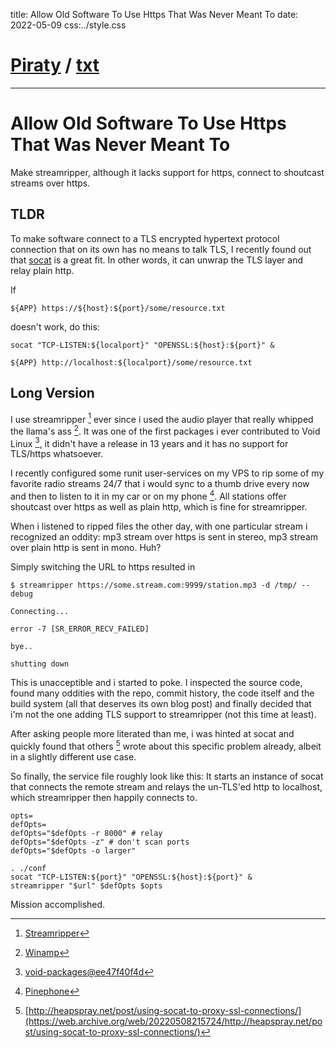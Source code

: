 title: Allow Old Software To Use Https That Was Never Meant To
date: 2022-05-09
css:../style.css

# [Piraty](../index.md) / [txt](./index.md)

---

# Allow Old Software To Use Https That Was Never Meant To

Make streamripper, although it lacks support for https, connect to shoutcast
streams over https.

## TLDR

To make software connect to a TLS encrypted hypertext protocol connection that
on its own has no means to talk TLS, I recently found out that
[socat](http://www.dest-unreach.org/socat/) is a great fit.
In other words, it can unwrap the TLS layer and relay plain http.

If

	${APP} https://${host}:${port}/some/resource.txt

doesn't work, do this:

	socat "TCP-LISTEN:${localport}" "OPENSSL:${host}:${port}" &

	${APP} http://localhost:${localport}/some/resource.txt


## Long Version

I use streamripper [^streamripper] ever since i used the audio
player that really whipped the llama's ass [^winamp].
It was one of the first packages i ever contributed to Void Linux
[^streamripper-pr], it didn't have a release in 13 years and it has no support
for TLS/https whatsoever.

I recently configured some runit user-services on my VPS to rip some of my
favorite radio streams 24/7 that i would sync to a thumb drive every now and
then to listen to it in my car or on my phone [^phone].
All stations offer shoutcast over https as well as plain http, which is fine
for streamripper.

When i listened to ripped files the other day, with one particular stream i
recognized an oddity: mp3 stream over https is sent in stereo, mp3 stream over
plain http is sent in mono.
Huh?

Simply switching the URL to https resulted in

	$ streamripper https://some.stream.com:9999/station.mp3 -d /tmp/ --debug

	Connecting...

	error -7 [SR_ERROR_RECV_FAILED]

	bye..

	shutting down

This is unacceptible and i started to poke.
I inspected the source code, found many oddities with the repo, commit history,
the code itself and the build system (all that deserves its own blog post) and
finally decided that i'm not the one adding TLS support to streamripper (not
this time at least).

After asking people more literated than me, i was hinted at socat and quickly
found that others [^heapsprayblog] wrote about this specific problem already,
albeit in a slightly different use case.

So finally, the service file roughly look like this:
It starts an instance of socat that connects the remote stream and relays
the un-TLS'ed http to localhost, which streamripper then happily connects to.

	opts=
	defOpts=
	defOpts="$defOpts -r 8000" # relay
	defOpts="$defOpts -z" # don't scan ports
	defOpts="$defOpts -o larger"

	. ./conf
	socat "TCP-LISTEN:${port}" "OPENSSL:${host}:${port}" &
	streamripper "$url" $defOpts $opts

Mission accomplished.


[^heapsprayblog]: [http://heapspray.net/post/using-socat-to-proxy-ssl-connections/](https://web.archive.org/web/20220508215724/http://heapspray.net/post/using-socat-to-proxy-ssl-connections/)
[^phone]: [Pinephone](https://www.pine64.org/pinephone/)
[^streamripper-pr]: [void-packages@ee47f40f4d](https://github.com/void-linux/void-packages/commit/ee47f40f4d)
[^winamp]: [Winamp](https://web.archive.org/web/20050401094645/http://www.winamp.com/)
[^streamripper]: [Streamripper](http://streamripper.sourceforge.net/) 
